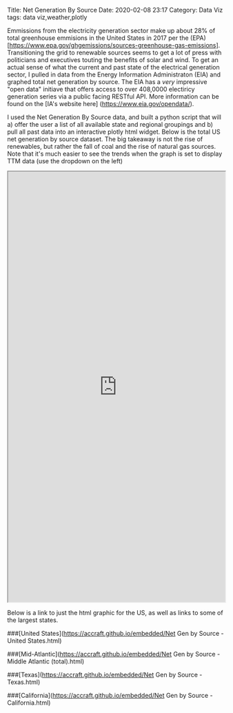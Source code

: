 Title: Net Generation By Source
Date: 2020-02-08 23:17
Category: Data Viz
tags: data viz,weather,plotly

Emmissions from the electricity generation sector make up about 28% of total greenhouse emmisions in the United States in 2017 per the (EPA) [https://www.epa.gov/ghgemissions/sources-greenhouse-gas-emissions]. Transitioning the grid to renewable sources seems to get a lot of press with politicians and executives touting the benefits of solar and wind. To get an actual sense of what the current and past state of the electrical generation sector, I pulled in data from the Energy Information Administraton (EIA) and graphed total net generation by source. The EIA has a *very* impressive "open data" initiave that offers access to over 408,0000 electiricy generation series via a public facing RESTful API. More information can be found on the [IA's website here] (https://www.eia.gov/opendata/). 

I used the Net Generation By Source data, and built a python script that will a) offer the user a list of all available state and regional groupings and b) pull all past data into an interactive plotly html widget. Below is the total US net generation by source dataset. The big takeaway is not the rise of renewables, but rather the fall of coal and the rise of natural gas sources. Note that it's much easier to see the trends when the graph is set to display TTM data (use the dropdown on the left)

<iframe src="https://accraft.github.io/embedded/Net Gen by Source - United States.html" style="width: 100%; height: 1000px"></iframe>

Below is a link to just the html graphic for the US, as well as links to some of the largest states. 

###[United States](https://accraft.github.io/embedded/Net Gen by Source - United States.html)  

###[Mid-Atlantic](https://accraft.github.io/embedded/Net Gen by Source - Middle Atlantic (total).html)  

###[Texas](https://accraft.github.io/embedded/Net Gen by Source - Texas.html)  

###[California](https://accraft.github.io/embedded/Net Gen by Source - California.html)  


